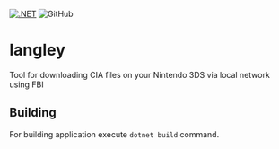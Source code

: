 [![.NET](https://github.com/VasilyBulygin/langley/actions/workflows/dotnet.yml/badge.svg)](https://github.com/VasilyBulygin/langley/actions/workflows/dotnet.yml) ![GitHub](https://img.shields.io/github/license/VasilyBulygin/langley)
# langley
Tool for downloading CIA files on your Nintendo 3DS via local network using FBI

## Building
For building application execute `dotnet build` command.
